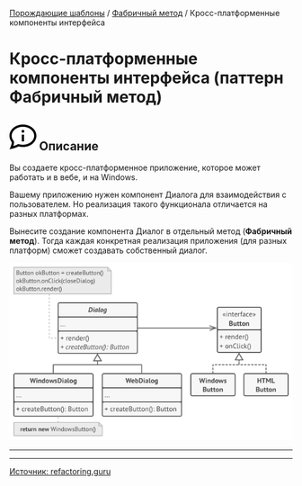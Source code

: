 [Порождающие шаблоны](../../#readme) / [Фабричный метод](../#readme) / Кросс-платформенные компоненты интерфейса

# Кросс-платформенные компоненты интерфейса (паттерн Фабричный метод)

## ![](../../../ui/info.svg) Описание

Вы создаете кросс-платформенное приложение, которое может работать и в вебе, и на Windows.

Вашему приложению нужен компонент Диалога для взаимодействия с пользователем. Но реализация такого функционала отличается на разных платформах.

Вынесите создание компонента Диалог в отдельный метод (**Фабричный метод**). Тогда каждая конкретная реализация приложения (для разных платформ) сможет создавать собственный диалог.

![](./scheme.png)

***
***

[Источник: refactoring.guru](https://refactoring.guru/ru/design-patterns/factory-method)
